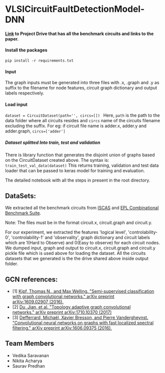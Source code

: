 # VLSICircuitFaultDetectionModel-DNN
#### [Link](https://drive.google.com/drive/folders/1DA9-0UTawWD6kTfFg_VaMzuhv6-96djB?usp=sharing) to Project Drive that has all the benchmark circuits and links to the paper.

#### Install the packages
```
pip install -r requirements.txt
```

#### Input ####
The graph inputs must be generated into three files with .x, .graph and .y as suffix to the filename for node features, circuit graph dictionary and output labels respectively.

#### Load input
`dataset = CircuitDataset(path='', circs=[]) `
Here, `path` is the path to the data folder where all circuits resides and
      `circs` name of the circuits filename excluding the suffix. For eg: if circuit file name is adder.x, adder.y and adder.graph, `circs=['adder']`
      
##### Dataset splitted Into train, test and validation
There is library function that generates the disjoint union of graphs based on the CircuitDataset created above. The syntax is:
`train_test_val_data(dataset)`
This returns training, validation and test data loader that can be passed to keras model for training and evaluation.

The detailed notebook with all the steps in present in the root directory. 

## DataSets:
We extracted all the benchmark circuits from [ISCAS](http://www.pld.ttu.ee/~maksim/benchmarks/iscas99/) and [EPL Combinational Benchmark Suite](https://www.epfl.ch/labs/lsi/page-102566-en-html/benchmarks/).

Note: The files must be in the format circuit.x, circuit.graph and circuit.y.

For our experiment, we extracted the features 'logical level', 'controlability-0', 'controlability-1' and 'observality', graph dictionary and circuit labels which are 1(Hard to Observe) and 0(Easy to observe) for each circuit nodes. We dumped input, graph and output to circuit.x, circuit.graph and circuit.y pickle file which is used above for loading the dataset. All the circuits datasets that we generated is the the drive shared above inside output folder.

## GCN references:
- [1] [Kipf, Thomas N., and Max Welling. "Semi-supervised classification with graph convolutional networks." arXiv preprint arXiv:1609.02907 (2016).](https://arxiv.org/abs/1710.10370)
- [2] [Du, Jian, et al. "Topology adaptive graph convolutional networks." arXiv preprint arXiv:1710.10370 (2017)](https://arxiv.org/abs/1710.10370)
- [3] [Defferrard, Michaël, Xavier Bresson, and Pierre Vandergheynst. "Convolutional neural networks on graphs with fast localized spectral filtering." arXiv preprint arXiv:1606.09375 (2016).](https://arxiv.org/abs/1606.09375)

## Team Members
- Vedika Saravanan
- Nikita Acharya
- Saurav Predhan
